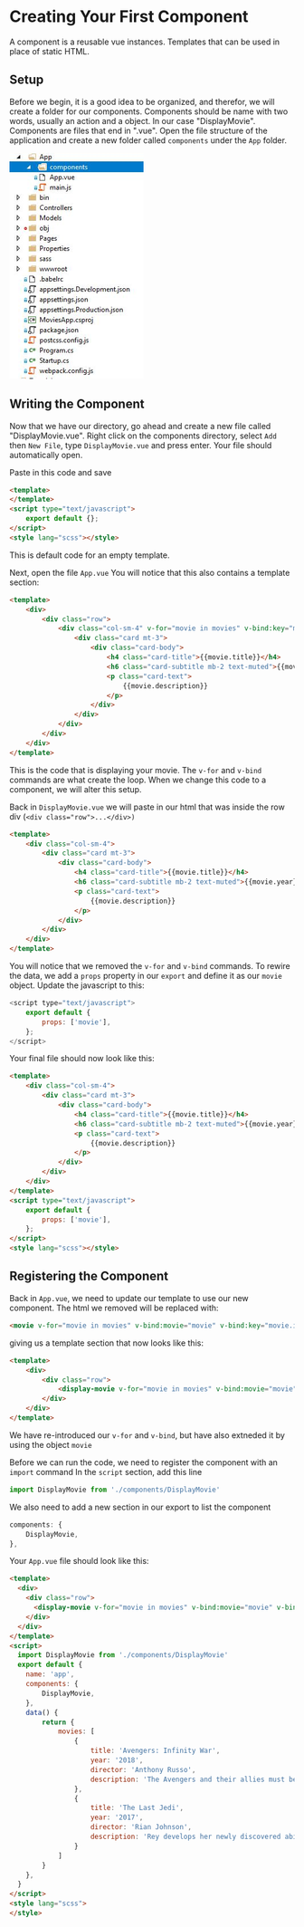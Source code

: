 # Creating Your First Component
A component is a reusable vue instances.  Templates that can be used in place of static HTML.

## Setup
Before we begin, it is a good idea to be organized, and therefor, we will create a folder for our components.  Components should be name with two words, usually an action and a object. In our case "DisplayMovie".  Components are files that end in ".vue".
Open the file structure of the application and create a new folder called `components` under the `App` folder.

![Create Components Directory](images/CreateComponentsDir.jpg)

## Writing the Component
Now that we have our directory, go ahead and create a new file called "DisplayMovie.vue".
Right click on the components directory, select `Add` then `New File`, type `DisplayMovie.vue` and press enter.
Your file should automatically open.

Paste in this code and save
```html
<template>
</template>
<script type="text/javascript">
	export default {};
</script>
<style lang="scss"></style>
```
This is default code for an empty template.

Next, open the file `App.vue`
You will notice that this also contains a template section:
```html
<template>
	<div>
		<div class="row">
			<div class="col-sm-4" v-for="movie in movies" v-bind:key="movie.id">
				<div class="card mt-3">
					<div class="card-body">
						<h4 class="card-title">{{movie.title}}</h4>
						<h6 class="card-subtitle mb-2 text-muted">{{movie.year}} - {{movie.director}}</h6>
						<p class="card-text">
							{{movie.description}}
						</p>
					</div>
				</div>
			</div>
		</div>
	</div>
</template>
```
This is the code that is displaying your movie.  The `v-for` and `v-bind` commands are what create the loop.  When we change this code to a component, we will alter this setup.

Back in `DisplayMovie.vue` we will paste in our html that was inside the row div (`<div class="row">...</div>)`
```html
<template>
	<div class="col-sm-4">
		<div class="card mt-3">
			<div class="card-body">
				<h4 class="card-title">{{movie.title}}</h4>
				<h6 class="card-subtitle mb-2 text-muted">{{movie.year}} - {{movie.director}}</h6>
				<p class="card-text">
					{{movie.description}}
				</p>
			</div>
		</div>
	</div>
</template>
```
You will notice that we removed the `v-for` and `v-bind` commands.  To rewire the data, we add a `props` property in our `export` and define it as our `movie` object.
Update the javascript to this:
```javascript
<script type="text/javascript">
	export default {
		props: ['movie'],
	};
</script>
```

Your final file should now look like this:
```html
<template>
	<div class="col-sm-4">
		<div class="card mt-3">
			<div class="card-body">
				<h4 class="card-title">{{movie.title}}</h4>
				<h6 class="card-subtitle mb-2 text-muted">{{movie.year}} - {{movie.director}}</h6>
				<p class="card-text">
					{{movie.description}}
				</p>
			</div>
		</div>
	</div>
</template>
<script type="text/javascript">
	export default {
		props: ['movie'],
	};
</script>
<style lang="scss"></style>
```
## Registering the Component
Back in `App.vue`, we need to update our template to use our new component.  The html we removed will be replaced with:
```html
<movie v-for="movie in movies" v-bind:movie="movie" v-bind:key="movie.id"></movie>
```
giving us a template section that now looks like this:
```html
<template>
	<div>
		<div class="row">
			<display-movie v-for="movie in movies" v-bind:movie="movie" v-bind:key="movie.id"></display-movie>
		</div>
	</div>
</template>
```
We have re-introduced our `v-for` and `v-bind`, but have also extneded it by using the object `movie`

Before we can run the code, we need to register the component with an `import` command 
In the `script` section, add this line
```javascript
import DisplayMovie from './components/DisplayMovie'
```
We also need to add a new section in our export to list the component
```javascript
components: {
	DisplayMovie,
},
```
Your `App.vue` file should look like this:
```html
<template>
  <div>
    <div class="row">
      <display-movie v-for="movie in movies" v-bind:movie="movie" v-bind:key="movie.id"></display-movie>
    </div>
  </div>
</template>
<script>
  import DisplayMovie from './components/DisplayMovie'
  export default {
	name: 'app',
	components: {
		DisplayMovie,
	},
	data() {
		return {
			movies: [
				{
					title: 'Avengers: Infinity War',
					year: '2018',
					director: 'Anthony Russo',
					description: 'The Avengers and their allies must be willing to sacrifice all in an attempt to defeat the powerful Thanos before his blitz of devastation and ruin puts an end to the universe.'
				},
				{
					title: 'The Last Jedi',
					year: '2017',
					director: 'Rian Johnson',
					description: 'Rey develops her newly discovered abilities with the guidance of Luke Skywalker, who is unsettled by the strength of her powers. Meanwhile, the Resistance prepares for battle with the First Order.'
				}
			]
		}
	},
  }
</script>
<style lang="scss">
</style>
```